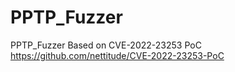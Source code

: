 # PPTP_Fuzzer
PPTP_Fuzzer Based on CVE-2022-23253 PoC
https://github.com/nettitude/CVE-2022-23253-PoC
